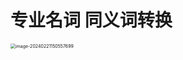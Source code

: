 # 专业名词 同义词转换

<img src="https://cvp.oss-cn-shanghai.aliyuncs.com/picgo/202402211505778.png" alt="image-20240221150557699" style="zoom:50%;" />